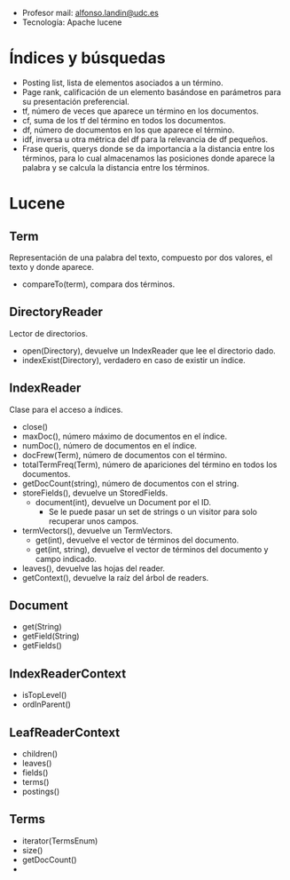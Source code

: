 - Profesor mail: alfonso.landin@udc.es
- Tecnología: Apache lucene

# Índices y búsquedas
- Posting list, lista de elementos asociados a un término.
- Page rank, calificación de un elemento basándose en parámetros para su presentación preferencial.
- tf, número de veces que aparece un término en los documentos.
- cf, suma de los tf del término en todos los documentos.
- df, número de documentos en los que aparece el término.
- idf, inversa u otra métrica del df para la relevancia de df pequeños.
- Frase queris, querys donde se da importancia a la distancia entre los términos, para lo cual almacenamos las posiciones donde aparece la palabra y se calcula la distancia entre los términos.
# Lucene
## Term
Representación de una palabra del texto, compuesto por dos valores, el texto y donde aparece.
- compareTo(term), compara dos términos.

## DirectoryReader
Lector de directorios.
- open(Directory), devuelve un IndexReader que lee el directorio dado.
- indexExist(Directory), verdadero en caso de existir un índice.

## IndexReader
Clase para el acceso a índices.
- close()
- maxDoc(), número máximo de documentos en el índice.
- numDoc(), número de documentos en el índice.
- docFrew(Term), número de documentos con el término.
- totalTermFreq(Term), número de apariciones del término en todos los documentos.
- getDocCount(string), número de documentos con el string.
- storeFields(), devuelve un StoredFields.
	- document(int), devuelve un Document por el ID.
		- Se le puede pasar un set de strings o un visitor para solo recuperar unos campos.
- termVectors(), devuelve un TermVectors.
	- get(int), devuelve el vector de términos del documento.
	- get(int, string), devuelve el vector de términos del documento y campo indicado.
- leaves(), devuelve las hojas del reader.
- getContext(), devuelve la raíz del árbol de readers.

## Document
- get(String)
- getField(String)
- getFields()

## IndexReaderContext
- isTopLevel()
- ordInParent()

## LeafReaderContext
- children()
- leaves()
- fields()
- terms()
- postings()

## Terms
- iterator(TermsEnum)
- size()
- getDocCount()
- 